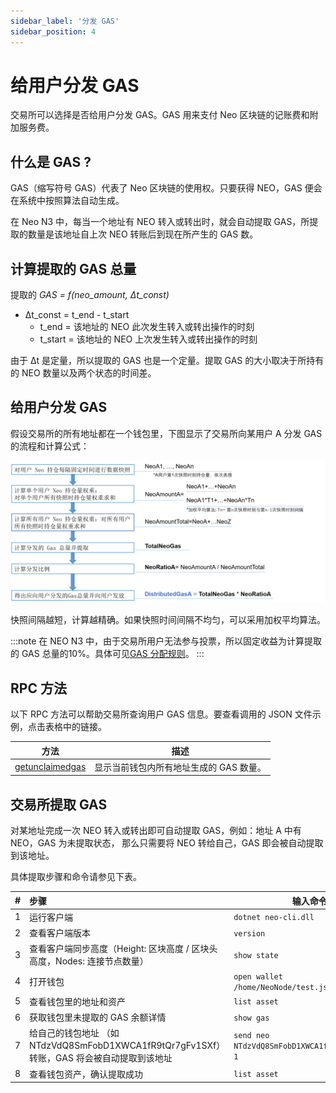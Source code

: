 ```yaml
---
sidebar_label: '分发 GAS'
sidebar_position: 4
---
```


# 给用户分发 GAS

交易所可以选择是否给用户分发 GAS。GAS 用来支付 Neo 区块链的记账费和附加服务费。

## 什么是 GAS ?

GAS（缩写符号 GAS）代表了 Neo 区块链的使用权。只要获得 NEO，GAS 便会在系统中按照算法自动生成。

在 Neo N3 中，每当一个地址有 NEO 转入或转出时，就会自动提取 GAS，所提取的数量是该地址自上次 NEO 转账后到现在所产生的 GAS 数。

## 计算提取的 GAS 总量

提取的 *GAS = f(neo_amount, Δt_const)*

-  Δt_const = t_end - t_start
   -  t_end = 该地址的 NEO 此次发生转入或转出操作的时刻
   -  t_start = 该地址的 NEO 上次发生转入或转出操作的时刻

由于 Δt 是定量，所以提取的 GAS 也是一个定量。提取 GAS 的大小取决于所持有的 NEO 数量以及两个状态的时间差。

## 给用户分发 GAS

假设交易所的所有地址都在一个钱包里，下图显示了交易所向某用户 A 分发 GAS 的流程和计算公式：



![gasflow](../node/assets/gasflow.png)



快照间隔越短，计算越精确。如果快照时间间隔不均匀，可以采用加权平均算法。

:::note
 在 NEO N3 中，由于交易所用户无法参与投票，所以固定收益为计算提取的 GAS 总量的10%。具体可见[GAS 分配规则](https://docs.neo.org/docs/zh-cn/basic/governance.html#gas-%E5%88%86%E9%85%8D%E8%A7%84%E5%88%99)。
:::

## RPC 方法

以下 RPC 方法可以帮助交易所查询用户 GAS 信息。要查看调用的 JSON 文件示例，点击表格中的链接。

| 方法                                                         | 描述                                    |
| ------------------------------------------------------------ | --------------------------------------- |
| [getunclaimedgas](../reference/rpc/latest-version/api/getunclaimedgas.md) | 显示当前钱包内所有地址生成的 GAS 数量。 |

## 交易所提取 GAS

对某地址完成一次 NEO 转入或转出即可自动提取 GAS，例如：地址 A 中有 NEO，GAS 为未提取状态， 那么只需要将 NEO 转给自己，GAS 即会被自动提取到该地址。

具体提取步骤和命令请参见下表。

| #    | 步骤                                                         | 输入命令                                        |
| ---- | :----------------------------------------------------------- | ----------------------------------------------- |
| 1    | 运行客户端                                                   | `dotnet neo-cli.dll`                            |
| 2    | 查看客户端版本                                               | `version`                                       |
| 3    | 查看客户端同步高度（Height: 区块高度 / 区块头高度，Nodes: 连接节点数量） | `show state`                                    |
| 4    | 打开钱包                                                     | `open wallet /home/NeoNode/test.json`           |
| 5    | 查看钱包里的地址和资产                                       | `list asset`                                    |
| 6    | 获取钱包里未提取的 GAS 余额详情                              | `show gas`                                      |
| 7    | 给自己的钱包地址 （如 NTdzVdQ8SmFobD1XWCA1fR9tQr7gFv1SXf）转账，GAS 将会被自动提取到该地址 | `send neo NTdzVdQ8SmFobD1XWCA1fR9tQr7gFv1SXf 1` |
| 8    | 查看钱包资产，确认提取成功                                   | `list asset`                                    |

